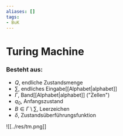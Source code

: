```yaml
---
aliases: []
tags:
- BuK
---
```

# Turing Machine
### Besteht aus:
- $Q$, endliche Zustandsmenge
- $\sum\limits$, endliches Eingabe[[Alphabet|alphabet]]
- $\Gamma$, Band[[Alphabet|alphabet]] ("Zellen")
- $q_0$, Anfangszustand
- $B\in\Gamma\setminus\sum\limits$, Leerzeichen
- $\delta$, Zustandsüberführungsfunktion

![[../res/tm.png]]